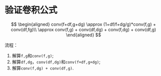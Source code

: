 # 验证卷积公式
$$
\begin{aligned}
    conv(f+df,g+dg) \approx (1+df/f+dg/g)*conv(f,g) + conv(df,fg)\\
    \approx conv(f,g) + conv(df,dg) + conv(f,dg) + conv(df,g)
\end{aligned}
$$

流程：
 1. 解算`f,g`和`conv(f,g)`;
 2. 解算`df,dg`，`conv(df,dg)`和`conv(f+df,g+dg)`;
 3. 解算`conv(f,dg) + conv(df,g)`.